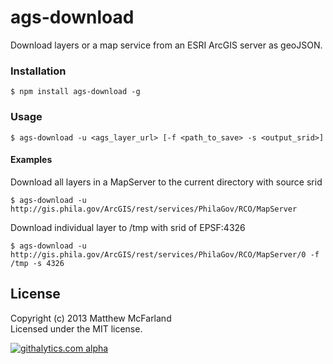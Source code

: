 # ags-download

Download layers or a map service from an ESRI ArcGIS server as geoJSON.

### Installation
 ``` 
 $ npm install ags-download -g
 ```

### Usage
```
$ ags-download -u <ags_layer_url> [-f <path_to_save> -s <output_srid>]
```
#### Examples

Download all layers in a MapServer to the current directory with source srid
```
$ ags-download -u http://gis.phila.gov/ArcGIS/rest/services/PhilaGov/RCO/MapServer 
```

Download individual layer to /tmp with srid of EPSF:4326
```
$ ags-download -u http://gis.phila.gov/ArcGIS/rest/services/PhilaGov/RCO/MapServer/0 -f /tmp -s 4326
```

## License
Copyright (c) 2013 Matthew McFarland  
Licensed under the MIT license.

[![githalytics.com alpha](https://cruel-carlota.pagodabox.com/db66748bfffb87878207d610a8e2dc8e "githalytics.com")](http://githalytics.com/mmcfarland/ags-download)

